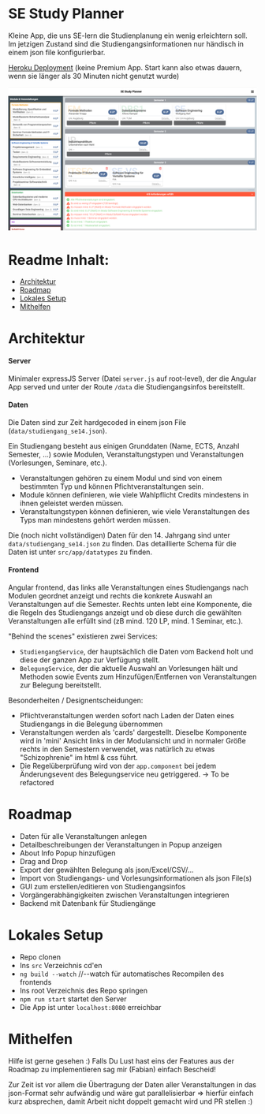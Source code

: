 # SE Study Planner

Kleine App, die uns SE-lern die Studienplanung ein wenig erleichtern soll. Im jetzigen Zustand sind die Studiengangsinformationen nur händisch in einem json file konfigurierbar.

[Heroku Deployment](https://se-study-planner.herokuapp.com/) (keine Premium App. Start kann also etwas dauern, wenn sie länger als 30 Minuten nicht genutzt wurde)

![aktueller Screenshot](./images/seStudyPlannerScreenshot.png)

# Readme Inhalt:

- [Architektur](#Architektur)
- [Roadmap](#Roadmap)
- [Lokales Setup](#Lokales-Setup)
- [Mithelfen](#Mithelfen)

# Architektur

#### Server

Minimaler expressJS Server (Datei `server.js` auf root-level), der die Angular App served und unter der Route `/data` die Studiengangsinfos bereitstellt.

#### Daten

Die Daten sind zur Zeit hardgecoded in einem json File (`data/studiengang_se14.json`).

Ein Studiengang besteht aus einigen Grunddaten (Name, ECTS, Anzahl Semester, ...) sowie Modulen, Veranstaltungstypen und Veranstaltungen (Vorlesungen, Seminare, etc.).

- Veranstaltungen gehören zu einem Modul und sind von einem bestimmten Typ und können Pfichtveranstaltungen sein.
- Module können definieren, wie viele Wahlpflicht Credits mindestens in ihnen geleistet werden müssen.
- Veranstaltungstypen können definieren, wie viele Veranstaltungen des Typs man mindestens gehört werden müssen.

Die (noch nicht vollständigen) Daten für den 14. Jahrgang sind unter `data/studiengang_se14.json` zu finden. Das detaillierte Schema für die Daten ist unter `src/app/datatypes` zu finden.

#### Frontend

Angular frontend, das links alle Veranstaltungen eines Studiengangs nach Modulen geordnet anzeigt und rechts die konkrete Auswahl an Veranstaltungen auf die Semester. Rechts unten lebt eine Komponente, die die Regeln des Studiengangs anzeigt und ob diese durch die gewählten Veranstaltungen alle erfüllt sind (zB mind. 120 LP, mind. 1 Seminar, etc.).

"Behind the scenes" existieren zwei Services:

- `StudiengangService`, der hauptsächlich die Daten vom Backend holt und diese der ganzen App zur Verfügung stellt.
- `BelegungService`, der die aktuelle Auswahl an Vorlesungen hält und Methoden sowie Events zum Hinzufügen/Entfernen von Veranstaltungen zur Belegung bereitstellt.

Besonderheiten / Designentscheidungen:

- Pflichtveranstaltungen werden sofort nach Laden der Daten eines Studiengangs in die Belegung übernommen
- Veranstaltungen werden als 'cards' dargestellt. Dieselbe Komponente wird in 'mini' Ansicht links in der Modulansicht und in normaler Größe rechts in den Semestern verwendet, was natürlich zu etwas "Schizophrenie" im html & css führt.
- Die Regelüberprüfung wird von der `app.component` bei jedem Änderungsevent des Belegungservice neu getriggered. -> To be refactored

# Roadmap

- Daten für alle Veranstaltungen anlegen
- Detailbeschreibungen der Veranstaltungen in Popup anzeigen
- About Info Popup hinzufügen
- Drag and Drop
- Export der gewählten Belegung als json/Excel/CSV/...
- Import von Studiengangs- und Vorlesungsinformationen als json File(s)
- GUI zum erstellen/editieren von Studiengangsinfos
- Vorgängerabhängigkeiten zwischen Veranstaltungen integrieren
- Backend mit Datenbank für Studiengänge

# Lokales Setup

- Repo clonen
- Ins `src` Verzeichnis cd'en
- `ng build --watch` //--watch für automatisches Recompilen des frontends
- Ins root Verzeichnis des Repo springen
- `npm run start` startet den Server
- Die App ist unter `localhost:8080` erreichbar

# Mithelfen

Hilfe ist gerne gesehen :) Falls Du Lust hast eins der Features aus der Roadmap zu implementieren sag mir (Fabian) einfach Bescheid!

Zur Zeit ist vor allem die Übertragung der Daten aller Veranstaltungen in das json-Format sehr aufwändig und wäre gut parallelisierbar => hierfür einfach kurz absprechen, damit Arbeit nicht doppelt gemacht wird und PR stellen :)
